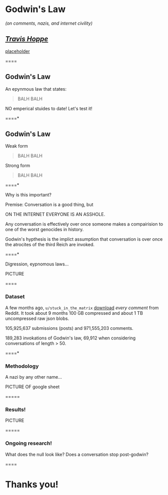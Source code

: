 # Godwin's Law
_(on comments, nazis, and internet civility)_

*[Travis Hoppe](http://thoppe.github.io/)*
----------
[placeholder](placeholder)

====

## Godwin's Law
An epynmous law that states:

> BALH BALH

NO emperical stuides to date! Let's test it!

====*

## Godwin's Law

Weak form

> BALH BALH

Strong form

> BALH BALH

====*

Why is this important?

Premise: Conversation is a good thing, but 

ON THE INTERNET EVERYONE IS AN ASSHOLE.

Any conversation is effectively over once someone makes a compairision to one of the worst genocides in history.

Godwin's hypthesis is the implict assumption that conversation is over once the atrocites of the third Reich are invoked.

====*

Digression, eypnomous laws...

PICTURE

====

### Dataset

A few months ago, `u/stuck_in_the_matrix` [download](https://www.reddit.com/r/datasets/comments/3bxlg7/i_have_every_publicly_available_reddit_comment/) _every comment_ from Reddit. It took about 9 months 100 GB compressed and about 1 TB uncompressed raw json blobs.

105,925,637 submissions (posts) and 971,555,203 comments.

189,283 invokations of Godwin's law, 69,912 when considering conversations of length > 50.



====*

### Methodology

A nazi by any other name...

PICTURE OF google sheet


=====

### Results!

PICTURE

=====

### Ongoing research!

What does the null look like?
Does a conversation stop post-godwin?

====

# Thanks you!